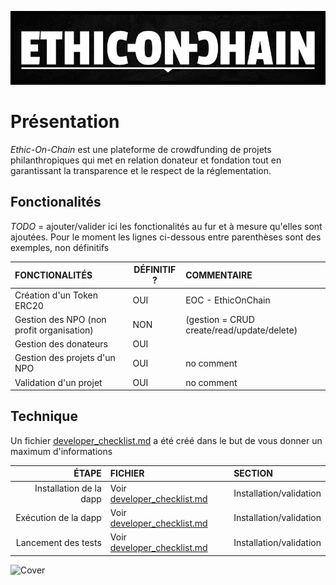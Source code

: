 ![Cover](./images/readme/githubReadmeHeader.png)

# Présentation
*Ethic-On-Chain* est une plateforme de crowdfunding de projets philanthropiques qui met en relation donateur et fondation tout en garantissant la transparence et le respect de la réglementation.

## Fonctionalités
*TODO* = ajouter/valider ici les fonctionalités au fur et à mesure qu'elles sont ajoutées. Pour le moment les lignes ci-dessous entre parenthèses sont des exemples, non définitifs

|FONCTIONALITÉS|DÉFINITIF ?|COMMENTAIRE|
|:---|---|:---|
|Création d'un Token ERC20|OUI|EOC - EthicOnChain|
|Gestion des NPO (non profit organisation)|NON|(gestion = CRUD create/read/update/delete)|
|Gestion des donateurs|OUI||
|Gestion des projets d'un NPO|OUI|no comment|
|Validation d'un projet|OUI|no comment|

## Technique
Un fichier [developer_checklist.md](developer_checklist.md) a été créé dans le but de vous donner un maximum d'informations

|ÉTAPE|FICHIER|SECTION|
|---:|:---|:---|
|Installation de la dapp|Voir [developer_checklist.md](developer_checklist.md)|Installation/validation|
|Exécution de la dapp|Voir [developer_checklist.md](developer_checklist.md)|Installation/validation|
|Lancement des tests|Voir [developer_checklist.md](developer_checklist.md)|Installation/validation|


![Cover](https://github.com/ethiconchain/ethic-on-chain/blob/master/images/readme/githubReadmeFooter.png)

